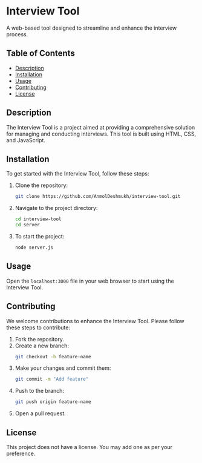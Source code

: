 # Interview Tool

A web-based tool designed to streamline and enhance the interview process.

## Table of Contents

- [Description](#description)
- [Installation](#installation)
- [Usage](#usage)
- [Contributing](#contributing)
- [License](#license)

## Description

The Interview Tool is a project aimed at providing a comprehensive solution for managing and conducting interviews. This tool is built using HTML, CSS, and JavaScript.

## Installation

To get started with the Interview Tool, follow these steps:

1. Clone the repository:
    ```bash
    git clone https://github.com/AnmolDeshmukh/interview-tool.git
    ```
2. Navigate to the project directory:
    ```bash
    cd interview-tool
    cd server
    ```
3. To start the project:
   ```bash
   node server.js
   ```

## Usage

Open the `localhost:3000` file in your web browser to start using the Interview Tool.

## Contributing

We welcome contributions to enhance the Interview Tool. Please follow these steps to contribute:

1. Fork the repository.
2. Create a new branch:
    ```bash
    git checkout -b feature-name
    ```
3. Make your changes and commit them:
    ```bash
    git commit -m "Add feature"
    ```
4. Push to the branch:
    ```bash
    git push origin feature-name
    ```
5. Open a pull request.

## License

This project does not have a license. You may add one as per your preference.
